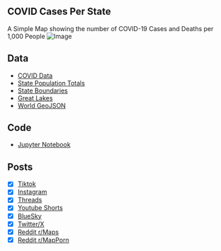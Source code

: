 ## COVID Cases Per State
A Simple Map showing the number of COVID-19 Cases and Deaths per 1,000 People
![Image](https://drive.google.com/uc?export=view&id=1kCgsFB6hJxXfEVaxNVVIQZT4Qz4N21Bb)

## Data
* [COVID Data](https://coronavirus.jhu.edu/region)
* [State Population Totals](https://www.census.gov/data/tables/time-series/demo/popest/2020s-state-total.html)
* [State Boundaries](https://www.census.gov/geographies/mapping-files/time-series/geo/carto-boundary-file.html)
* [Great Lakes](https://usicecenter.gov/Products/GreatLakesData)
* [World GeoJSON](https://public.opendatasoft.com/explore/dataset/world-administrative-boundaries/export/?flg=en-us)


## Code
* [Jupyter Notebook](FormatData.ipynb)

## Posts
- [x] [Tiktok](https://www.tiktok.com/@vinemapper/video/7446271323619233066)
- [x] [Instagram](https://www.instagram.com/p/DDr9GoMvdh0/)
- [x] [Threads](https://www.threads.net/@vinemapper/post/DDr9HTKvw9F)
- [x] [Youtube Shorts](https://youtube.com/shorts/WrZ2jo2V8xA)
- [x] [BlueSky](https://bsky.app/profile/vinemapper.bsky.social/post/3ldjcfjzsfc2p)
- [x] [Twitter/X](https://x.com/VineMapper/status/1869062666104488436)
- [x] [Reddit r/Maps](https://www.reddit.com/r/Maps/comments/1hgewd5/covd_cases_per_state_20202023/)
- [x] [Reddit r/MapPorn](https://www.reddit.com/r/MapPorn/comments/1hgew2k/covd_cases_per_state_20202023/)
